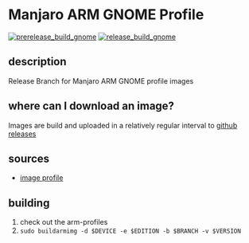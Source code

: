 # Manjaro ARM GNOME Profile

[![prerelease_build_gnome](https://github.com/manjaro-arm-community/gnome-images/actions/workflows/prerelease_build_gnome.yaml/badge.svg)](https://github.com/manjaro-arm-community/gnome-images/actions/workflows/prerelease_build_gnome.yaml)
[![release_build_gnome](https://github.com/manjaro-arm-community/gnome-images/actions/workflows/release_build_gnome.yaml/badge.svg)](https://github.com/manjaro-arm-community/gnome-images/actions/workflows/release_build_gnome.yaml)

## description

Release Branch for Manjaro ARM GNOME profile images

## where can I download an image?

Images are build and uploaded in a relatively regular interval to [github releases](https://github.com/manjaro-arm-community/gnome-images/releases)

## sources

- [image profile](https://github.com/manjaro-arm-community/arm-profiles)

## building

1. check out the arm-profiles
2. `sudo buildarmimg -d $DEVICE -e $EDITION -b $BRANCH -v $VERSION` 
